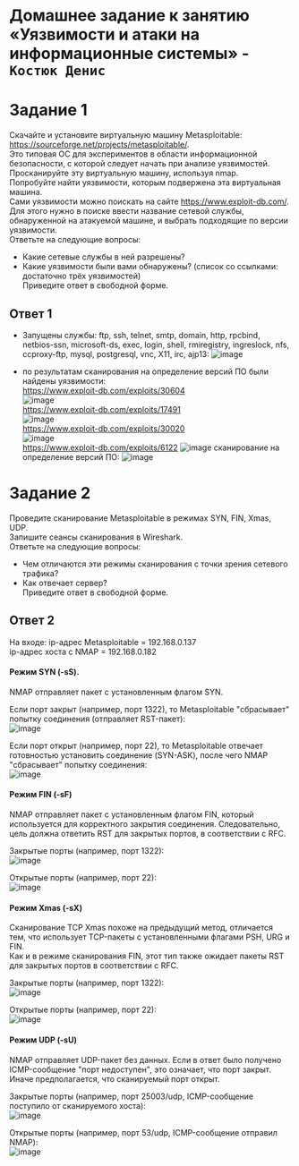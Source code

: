 # Домашнее задание к занятию «Уязвимости и атаки на информационные системы» - `Костюк Денис`

# Задание 1
Скачайте и установите виртуальную машину Metasploitable: https://sourceforge.net/projects/metasploitable/.  
Это типовая ОС для экспериментов в области информационной безопасности, с которой следует начать при анализе уязвимостей.  
Просканируйте эту виртуальную машину, используя nmap.  
Попробуйте найти уязвимости, которым подвержена эта виртуальная машина.  
Сами уязвимости можно поискать на сайте https://www.exploit-db.com/.  
Для этого нужно в поиске ввести название сетевой службы, обнаруженной на атакуемой машине, и выбрать подходящие по версии уязвимости.  
Ответьте на следующие вопросы:  
- Какие сетевые службы в ней разрешены?  
- Какие уязвимости были вами обнаружены? (список со ссылками: достаточно трёх уязвимостей)  
Приведите ответ в свободной форме.  

## Ответ 1

- Запущены службы: ftp, ssh, telnet, smtp, domain, http, rpcbind, netbios-ssn, microsoft-ds, exec, login, shell, rmiregistry, ingreslock, nfs, ccproxy-ftp, mysql, postgresql, vnc, X11, irc, ajp13:
![image](https://github.com/denniskostyuk/security1/blob/main/task-11.png)

- по результатам сканирования на определение версий ПО были найдены уязвимости:  
https://www.exploit-db.com/exploits/30604  
![image](https://github.com/denniskostyuk/security1/blob/main/task-12_1.png)  
https://www.exploit-db.com/exploits/17491  
![image](https://github.com/denniskostyuk/security1/blob/main/task-12_2.png)  
https://www.exploit-db.com/exploits/30020  
![image](https://github.com/denniskostyuk/security1/blob/main/task-12_3.png)  
https://www.exploit-db.com/exploits/6122
![image](https://github.com/denniskostyuk/security1/blob/main/task-12_4.png)
сканирование на определение версий ПО:
![image](https://github.com/denniskostyuk/security1/blob/main/task-12.png)

# Задание 2
Проведите сканирование Metasploitable в режимах SYN, FIN, Xmas, UDP.  
Запишите сеансы сканирования в Wireshark.  
Ответьте на следующие вопросы:  
- Чем отличаются эти режимы сканирования с точки зрения сетевого трафика?  
- Как отвечает сервер?  
Приведите ответ в свободной форме.  

## Ответ 2

На входе:
ip-адрес Metasploitable = 192.168.0.137  
ip-адрес хоста с NMAP = 192.168.0.182  

#### Режим SYN (-sS).
NMAP отправляет пакет с установленным флагом SYN.  

Если порт закрыт (например, порт 1322), то Metasploitable "сбрасывает" попытку соединения (отправляет RST-пакет):  
![image](https://github.com/denniskostyuk/security1/blob/main/task-21.png)  

Если порт открыт (например, порт 22), то Metasploitable отвечает готовностью установить соединение (SYN-ASK), после чего NMAP "сбрасывает" попытку соединения:  
![image](https://github.com/denniskostyuk/security1/blob/main/task-22.png)

#### Режим FIN (-sF)  
NMAP отправляет пакет с установленным флагом FIN, который используется для корректного закрытия соединения. Следовательно, цель должна ответить RST для закрытых портов, в соответствии с RFC.

Закрытые порты (например, порт 1322):  
![image](https://github.com/denniskostyuk/security1/blob/main/task-23.png)

Открытые порты (например, порт 22):  
![image](https://github.com/denniskostyuk/security1/blob/main/task-24.png)

#### Режим Xmas (-sX)
Сканирование TCP Xmas похоже на предыдущий метод, отличается тем, что использует TCP-пакеты с установленными флагами PSH, URG и FIN.  
Как и в режиме сканирования FIN, этот тип также ожидает пакеты RST для закрытых портов в соответствии с RFC.

Закрытые порты (например, порт 1322):  
![image](https://github.com/denniskostyuk/security1/blob/main/task-25.png)

Открытые порты (например, порт 22):  
![image](https://github.com/denniskostyuk/security1/blob/main/task-26.png)

#### Режим UDP (-sU)
NMAP отправляет UDP-пакет без данных. Если в ответ было получено ICMP-сообщение "порт недоступен", это означает, что порт закрыт. Иначе предполагается, что сканируемый порт открыт.

Закрытые порты (например, порт 25003/udp, ICMP-сообщение поступило от сканируемого хоста):  
![image](https://github.com/denniskostyuk/security1/blob/main/task-27.png)

Открытые порты (например, порт 53/udp, ICMP-сообщение отправил NMAP):  
![image](https://github.com/denniskostyuk/security1/blob/main/task-28.png)
